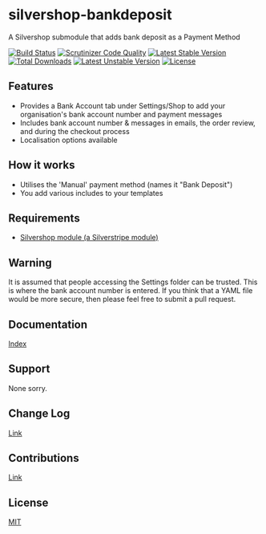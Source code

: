 # silvershop-bankdeposit
A Silvershop submodule that adds bank deposit as a Payment Method

[![Build Status](https://travis-ci.org/AntonyThorpe/silvershop-bankdeposit.svg?branch=master)](https://travis-ci.org/AntonyThorpe/silvershop-bankdeposit)
[![Scrutinizer Code Quality](https://scrutinizer-ci.com/g/antonythorpe/silvershop-bankdeposit/badges/quality-score.png?b=master)](https://scrutinizer-ci.com/g/antonythorpe/silvershop-bankdeposit/?branch=master)
[![Latest Stable Version](https://poser.pugx.org/antonythorpe/silvershop-bankdeposit/v/stable)](https://packagist.org/packages/antonythorpe/silvershop-bankdeposit)
[![Total Downloads](https://poser.pugx.org/antonythorpe/silvershop-bankdeposit/downloads)](https://packagist.org/packages/antonythorpe/silvershop-bankdeposit)
[![Latest Unstable Version](https://poser.pugx.org/antonythorpe/silvershop-bankdeposit/v/unstable)](https://packagist.org/packages/antonythorpe/silvershop-bankdeposit)
[![License](https://poser.pugx.org/antonythorpe/silvershop-bankdeposit/license)](https://packagist.org/packages/antonythorpe/silvershop-bankdeposit)

## Features
* Provides a Bank Account tab under Settings/Shop to add your organisation's bank account number and payment messages
* Includes bank account number & messages in emails, the order review, and during the checkout process
* Localisation options available

## How it works
* Utilises the 'Manual' payment method (names it "Bank Deposit")
* You add various includes to your templates

## Requirements
* [Silvershop module (a Silverstripe module)](https://github.com/silvershop/silvershop-core)

## Warning
It is assumed that people accessing the Settings folder can be trusted.  This is where the bank account number is entered.  If you think that a YAML file would be more secure, then please feel free to submit a pull request.

## Documentation
[Index](/docs/en/index.md)

## Support
None sorry.

## Change Log
[Link](changelog.md)

## Contributions
[Link](contributing.md)

## License
[MIT](LICENSE)
